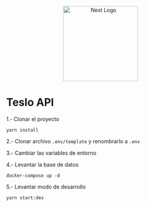 <p align="center">
  <a href="http://nestjs.com/" target="blank"><img src="https://nestjs.com/img/logo-small.svg" width="200" alt="Nest Logo" /></a>
</p>

# Teslo API

1.- Clonar el proyecto

```
yarn install
```

2.- Clonar archivo `.env/template` y renombrarlo a `.env`

3.- Cambiar las variables de entorno

4.- Levantar la base de datos

```
docker-compose up -d
```

5.- Levantar modo de desarrollo 
```
yarn start:dev
```

